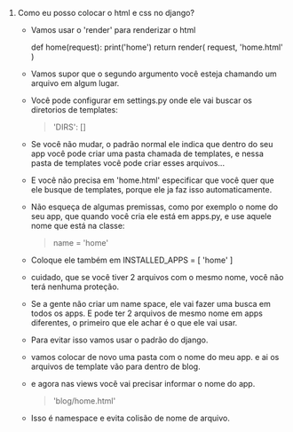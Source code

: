 1. Como eu posso colocar o html e css no django?

    - Vamos usar o 'render' para renderizar o html

       def home(request):
            print('home')
            return render(
                request,
                'home.html'
            )
    
    - Vamos supor que o segundo argumento você esteja chamando um arquivo em algum lugar.

    - Você pode configurar em settings.py onde ele vai buscar os diretorios de templates:

        > 'DIRS': []
    
    - Se você não mudar, o padrão normal ele indica que dentro do seu app você pode criar uma pasta chamada de templates, e nessa pasta de templates você pode criar esses arquivos...

    - E você não precisa em 'home.html' especificar que você quer que ele busque de templates, porque ele ja faz isso automaticamente.

    - Não esqueça de algumas premissas, como por exemplo o nome do seu app, que quando você cria ele está em apps.py, e use aquele nome que está na classe:

        > name = 'home'
    
    - Coloque ele também em INSTALLED_APPS = [ 'home' ]

    - cuidado, que se você tiver 2 arquivos com o mesmo nome, você não terá nenhuma proteção.

    - Se a gente não criar um name space, ele vai fazer uma busca em todos os apps. E pode ter 2 arquivos de mesmo nome em apps diferentes, o primeiro que ele achar é o que ele vai usar.

    - Para evitar isso vamos usar o padrão do django.

    - vamos colocar de novo uma pasta com o nome do meu app. e ai os arquivos de template vão para dentro de blog.

    - e agora nas views você vai precisar informar o nome do app.

        > 'blog/home.html'

    - Isso é namespace e evita colisão de nome de arquivo.